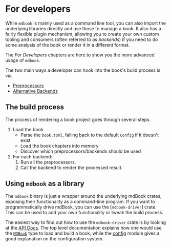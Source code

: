 # For developers

While `mdbook` is mainly used as a command line tool, you can also import the
underlying libraries directly and use those to manage a book. It also has a fairly
flexible plugin mechanism, allowing you to create your own custom tooling and
consumers (often referred to as *backends*) if you need to do some analysis of
the book or render it in a different format.

The *For Developers* chapters are here to show you the more advanced usage of
`mdbook`.

The two main ways a developer can hook into the book's build process is via,

- [Preprocessors](preprocessors.md)
- [Alternative Backends](backends.md)

## The build process

The process of rendering a book project goes through several steps.

1. Load the book
    - Parse the `book.toml`, falling back to the default `Config` if it doesn't
       exist
    - Load the book chapters into memory
    - Discover which preprocessors/backends should be used
2. For each backend:
   1. Run all the preprocessors.
   2. Call the backend to render the processed result.

## Using `mdbook` as a library

The `mdbook` binary is just a wrapper around the underlying mdBook crates,
exposing their functionality as a command-line program. If you want to
programmatically drive mdBook, you can use the [`mdbook-driver`] crate.
This can be used to add your own functionality or tweak the build process.

The easiest way to find out how to use the `mdbook-driver` crate is by looking at the
[API Docs]. The top level documentation explains how one would use the
[`MDBook`] type to load and build a book, while the [config] module gives a good
explanation on the configuration system.

[`MDBook`]: https://docs.rs/mdbook-driver/latest/mdbook_driver/struct.MDBook.html
[API Docs]: https://docs.rs/mdbook-driver/latest/mdbook_driver/
[config]: https://docs.rs/mdbook-driver/latest/mdbook_driver/config/index.html
